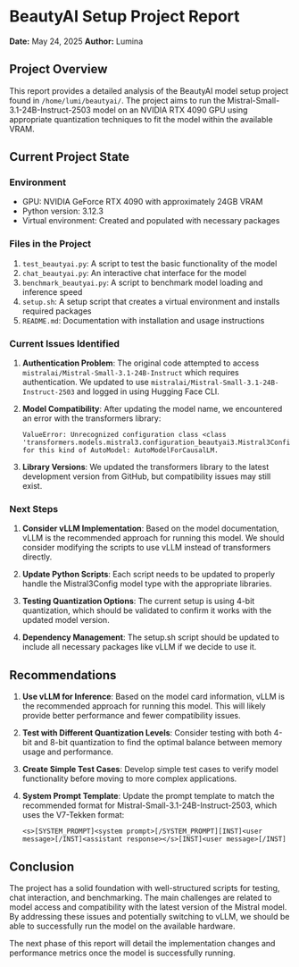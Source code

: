 # BeautyAI Setup Project Report
**Date:** May 24, 2025
**Author:** Lumina

## Project Overview
This report provides a detailed analysis of the BeautyAI model setup project found in `/home/lumi/beautyai/`. The project aims to run the Mistral-Small-3.1-24B-Instruct-2503 model on an NVIDIA RTX 4090 GPU using appropriate quantization techniques to fit the model within the available VRAM.

## Current Project State

### Environment
- GPU: NVIDIA GeForce RTX 4090 with approximately 24GB VRAM
- Python version: 3.12.3
- Virtual environment: Created and populated with necessary packages

### Files in the Project
1. `test_beautyai.py`: A script to test the basic functionality of the model
2. `chat_beautyai.py`: An interactive chat interface for the model
3. `benchmark_beautyai.py`: A script to benchmark model loading and inference speed
4. `setup.sh`: A setup script that creates a virtual environment and installs required packages
5. `README.md`: Documentation with installation and usage instructions

### Current Issues Identified
1. **Authentication Problem**: The original code attempted to access `mistralai/Mistral-Small-3.1-24B-Instruct` which requires authentication. We updated to use `mistralai/Mistral-Small-3.1-24B-Instruct-2503` and logged in using Hugging Face CLI.

2. **Model Compatibility**: After updating the model name, we encountered an error with the transformers library:
   ```
   ValueError: Unrecognized configuration class <class 'transformers.models.mistral3.configuration_beautyai3.Mistral3Config'> for this kind of AutoModel: AutoModelForCausalLM.
   ```
   
3. **Library Versions**: We updated the transformers library to the latest development version from GitHub, but compatibility issues may still exist.

### Next Steps
1. **Consider vLLM Implementation**: Based on the model documentation, vLLM is the recommended approach for running this model. We should consider modifying the scripts to use vLLM instead of transformers directly.

2. **Update Python Scripts**: Each script needs to be updated to properly handle the Mistral3Config model type with the appropriate libraries.

3. **Testing Quantization Options**: The current setup is using 4-bit quantization, which should be validated to confirm it works with the updated model version.

4. **Dependency Management**: The setup.sh script should be updated to include all necessary packages like vLLM if we decide to use it.

## Recommendations

1. **Use vLLM for Inference**: Based on the model card information, vLLM is the recommended approach for running this model. This will likely provide better performance and fewer compatibility issues.

2. **Test with Different Quantization Levels**: Consider testing with both 4-bit and 8-bit quantization to find the optimal balance between memory usage and performance.

3. **Create Simple Test Cases**: Develop simple test cases to verify model functionality before moving to more complex applications.

4. **System Prompt Template**: Update the prompt template to match the recommended format for Mistral-Small-3.1-24B-Instruct-2503, which uses the V7-Tekken format:
   ```
   <s>[SYSTEM_PROMPT]<system prompt>[/SYSTEM_PROMPT][INST]<user message>[/INST]<assistant response></s>[INST]<user message>[/INST]
   ```

## Conclusion
The project has a solid foundation with well-structured scripts for testing, chat interaction, and benchmarking. The main challenges are related to model access and compatibility with the latest version of the Mistral model. By addressing these issues and potentially switching to vLLM, we should be able to successfully run the model on the available hardware.

The next phase of this report will detail the implementation changes and performance metrics once the model is successfully running.
